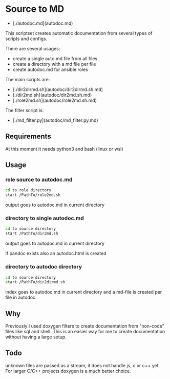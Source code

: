 Source to MD
============
- \[./autodoc.md\](autodoc.md)

This scriptset creates automatic documentation from several types of scripts and configs.

There are several usages:
- create a single auto.md file from all files
- create a directory with a md file per file
- create autodoc.md for ansible roles

The main scripts are:
- \[./dir2dirmd.sh\](autodoc/dir2dirmd.sh.md)
- \[./dir2md.sh\](autodoc/dir2md.sh.md)
- \[./role2md.sh\](autodoc/role2md.sh.md)

The filter script is:
- \[./md_filter.py\](autodoc/md_filter.py.md)

## Requirements

At this moment it needs python3 and bash (linux or wsl)

## Usage

### role source to autodoc.md

```bash
cd to role directory
start /PathTo/role2md.sh 
```

output goes to autodoc.md in current directory

### directory to single autodoc.md

```bash
cd to source directory
start /PathTo/dir2md.sh 
```

output goes to autodoc.md in current directory

If pandoc exists also an autodoc.html is created

### directory to autodoc directory

```bash
cd to source directory
start /PathTo/dir2dirmd.sh 
```

index goes to autodoc.md in current directory and a md-file is created per file in autodoc.


## Why
Previously I used doxygen filters to create documentation from "non-code" files like sql and shell. This is an easier way for me to create documentation without having a large setup.

## Todo
unknown files are passed as a stream, it does not handle js, c or c++ yet. For larger C/C++ projects doxygen is a much better choice.

